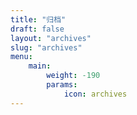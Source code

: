 ```yaml
---
title: "归档"
draft: false
layout: "archives"
slug: "archives"
menu:
    main:
        weight: -190
        params: 
            icon: archives
---
```

